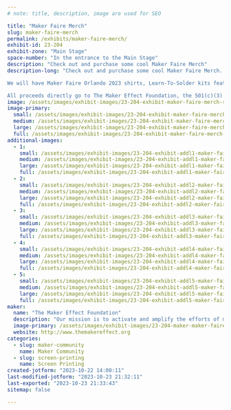 ```yaml
---
# note: title, description, image are used for SEO

title: "Maker Faire Merch"
slug: maker-faire-merch
permalink: /exhibits/maker-faire-merch/
exhibit-id: 23-204
exhibit-zone: "Main Stage"
space-number: "In the entrance to the Main Stage"
description: "Check out and purchase some cool Maker Faire Merch"
description-long: "Check out and purchase some cool Maker Faire Merch.  

We will have Maker Faire Orlando 2023 shirts, Learn-To-Solder kits featuring the Mini-Makey robots, stickers and more.  Don't worry, you can still make your own shirt or soldering pin at our hands-on booths!

All proceeds directly go to The Maker Effect Foundation, the 501(c)(3) Non-Profit, volunteer run organization that organizes Maker Faire Orlando and a number of other outreach projects and programs."
image: /assets/images/exhibit-images/23-204-exhibit-maker-faire-merch-shirts-2023-cropped-large.jpg
image-primary: 
  small: /assets/images/exhibit-images/23-204-exhibit-maker-faire-merch-shirts-2023-cropped-small.jpg
  medium: /assets/images/exhibit-images/23-204-exhibit-maker-faire-merch-shirts-2023-cropped-medium.jpg
  large: /assets/images/exhibit-images/23-204-exhibit-maker-faire-merch-shirts-2023-cropped-large.jpg
  full: /assets/images/exhibit-images/23-204-exhibit-maker-faire-merch-shirts-2023-cropped-full.jpg
additional-images: 
  - 1:
    small: /assets/images/exhibit-images/23-204-exhibit-addl1-maker-faire-merch-lts-test-small.jpg
    medium: /assets/images/exhibit-images/23-204-exhibit-addl1-maker-faire-merch-lts-test-medium.jpg
    large: /assets/images/exhibit-images/23-204-exhibit-addl1-maker-faire-merch-lts-test-large.jpg
    full: /assets/images/exhibit-images/23-204-exhibit-addl1-maker-faire-merch-lts-test-full.jpg
  - 2:
    small: /assets/images/exhibit-images/23-204-exhibit-addl2-maker-faire-merch-stickersheet-approved-proof-small.png
    medium: /assets/images/exhibit-images/23-204-exhibit-addl2-maker-faire-merch-stickersheet-approved-proof-medium.png
    large: /assets/images/exhibit-images/23-204-exhibit-addl2-maker-faire-merch-stickersheet-approved-proof-large.png
    full: /assets/images/exhibit-images/23-204-exhibit-addl2-maker-faire-merch-stickersheet-approved-proof-full.png
  - 3:
    small: /assets/images/exhibit-images/23-204-exhibit-addl3-maker-faire-merch-rr-black-shirt-detail-small.jpg
    medium: /assets/images/exhibit-images/23-204-exhibit-addl3-maker-faire-merch-rr-black-shirt-detail-medium.jpg
    large: /assets/images/exhibit-images/23-204-exhibit-addl3-maker-faire-merch-rr-black-shirt-detail-large.jpg
    full: /assets/images/exhibit-images/23-204-exhibit-addl3-maker-faire-merch-rr-black-shirt-detail-full.jpg
  - 4:
    small: /assets/images/exhibit-images/23-204-exhibit-addl4-maker-faire-merch-rr-black-hat-adjustable-perspective-small.jpg
    medium: /assets/images/exhibit-images/23-204-exhibit-addl4-maker-faire-merch-rr-black-hat-adjustable-perspective-medium.jpg
    large: /assets/images/exhibit-images/23-204-exhibit-addl4-maker-faire-merch-rr-black-hat-adjustable-perspective-large.jpg
    full: /assets/images/exhibit-images/23-204-exhibit-addl4-maker-faire-merch-rr-black-hat-adjustable-perspective-full.jpg
  - 5:
    small: /assets/images/exhibit-images/23-204-exhibit-addl5-maker-faire-merch-rr-red-hoodie-back-small.jpg
    medium: /assets/images/exhibit-images/23-204-exhibit-addl5-maker-faire-merch-rr-red-hoodie-back-medium.jpg
    large: /assets/images/exhibit-images/23-204-exhibit-addl5-maker-faire-merch-rr-red-hoodie-back-large.jpg
    full: /assets/images/exhibit-images/23-204-exhibit-addl5-maker-faire-merch-rr-red-hoodie-back-full.jpg
maker: 
  name: "The Maker Effect Foundation"
  description: "Our mission is to activate and amplify the efforts of makers as they learn, build and work together in their communities."
  image-primary: /assets/images/exhibit-images/23-204-maker-maker-faire-merch-maker-effect-foundation-logo-red-medium.png
  website: http://www.themakereffect.org
categories: 
  - slug: maker-community
    name: Maker Community
  - slug: screen-printing
    name: Screen Printing
created-jotform: "2023-10-22 14:00:11"
last-modified-jotform: "2023-10-23 21:32:11"
last-exported: "2023-10-23 21:33:43"
sitemap: false

---
```

